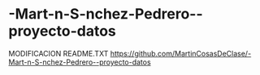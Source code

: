 # -Mart-n-S-nchez-Pedrero--proyecto-datos
MODIFICACION README.TXT
https://github.com/MartinCosasDeClase/-Mart-n-S-nchez-Pedrero--proyecto-datos
